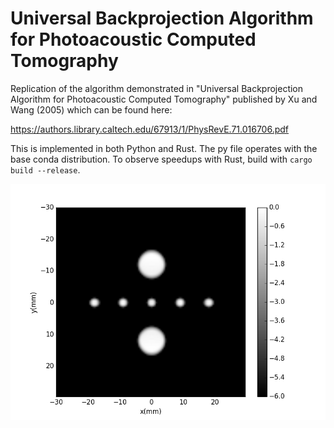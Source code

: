# Universal Backprojection Algorithm for Photoacoustic Computed Tomography
Replication of the algorithm demonstrated in "Universal Backprojection Algorithm for Photoacoustic Computed Tomography" published by Xu and Wang (2005) which can be found here:

https://authors.library.caltech.edu/67913/1/PhysRevE.71.016706.pdf

This is implemented in both Python and Rust. The py file operates with the base conda distribution. To observe speedups with Rust, build with `cargo build --release`.

![alt text](./figure_1.png)
